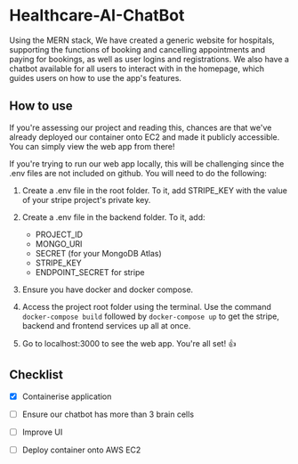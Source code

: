 # Healthcare-AI-ChatBot

Using the MERN stack, We have created a generic website for hospitals, supporting the functions of booking and cancelling appointments and paying for bookings, as well as user logins and registrations. We also have a chatbot available for all users to interact with in the homepage, which guides users on how to use the app's features.

## How to use

If you're assessing our project and reading this, chances are that we've already deployed our container onto EC2 and made it publicly accessible. You can simply view the web app from there!

If you're trying to run our web app locally, this will be challenging since the .env files are not included on github. You will need to do the following:

1. Create a .env file in the root folder. To it, add STRIPE_KEY with the value of your stripe project's private key.

2. Create a .env file in the backend folder. To it, add:
    - PROJECT_ID
    - MONGO_URI
    - SECRET (for your MongoDB Atlas)
    - STRIPE_KEY
    - ENDPOINT_SECRET for stripe

3. Ensure you have docker and docker compose.

4. Access the project root folder using the terminal. Use the command `docker-compose build` followed by `docker-compose up` to get the stripe, backend and frontend services up all at once.

5. Go to localhost:3000 to see the web app. You're all set! :+1:

## Checklist

- [x] Containerise application

- [ ] Ensure our chatbot has more than 3 brain cells

- [ ] Improve UI

- [ ] Deploy container onto AWS EC2
